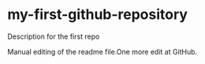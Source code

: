# my-first-github-repository
Description for the first repo

Manual editing of the readme file.One more edit at GitHub.
